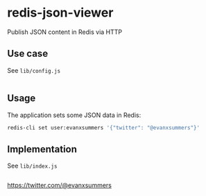 
# redis-json-viewer

Publish JSON content in Redis via HTTP


## Use case

See `lib/config.js`
```javascript
```

## Usage

The application sets some JSON data in Redis:
```sh
redis-cli set user:evanxsummers '{"twitter": "@evanxsummers"}'
```

## Implementation

See `lib/index.js`

```javascript
```

https://twitter.com/@evanxsummers
